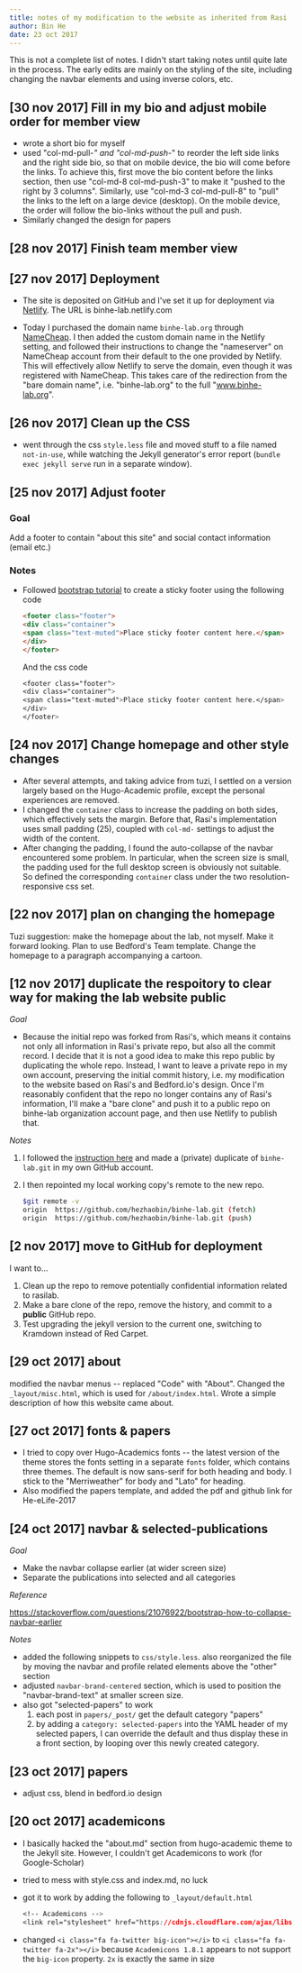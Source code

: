 ```yaml
---
title: notes of my modification to the website as inherited from Rasi
author: Bin He
date: 23 oct 2017
---
```


This is not a complete list of notes. I didn't start taking notes until quite late in the process. The early edits are mainly on the styling of the site, including changing the navbar elements and using inverse colors, etc.

## [30 nov 2017] Fill in my bio and adjust mobile order for member view

- wrote a short bio for myself
- used "col-md-pull-*" and "col-md-push-*" to reorder the left side links and the right side bio, so that on mobile device, the bio will come before the links. To achieve this, first move the bio content before the links section, then use "col-md-8 col-md-push-3" to make it "pushed to the right by 3 columns". Similarly, use "col-md-3 col-md-pull-8" to "pull" the links to the left on a large device (desktop). On the mobile device, the order will follow the bio-links without the pull and push.
- Similarly changed the design for papers

## [28 nov 2017] Finish team member view


## [27 nov 2017] Deployment

- The site is deposited on GitHub and I've set it up for deployment via [Netlify](https://netlify.com). The URL is binhe-lab.netlify.com

- Today I purchased the domain name `binhe-lab.org` through [NameCheap](https://namecheap.com). I then added the custom domain name in the Netlify setting, and followed their instructions to change the "nameserver" on NameCheap account from their default to the one provided by Netlify. This will effectively allow Netlify to serve the domain, even though it was registered with NameCheap. This takes care of the redirection from the "bare domain name", i.e. "binhe-lab.org" to the full "www.binhe-lab.org".

## [26 nov 2017] Clean up the CSS

- went through the css `style.less` file and moved stuff to a file named `not-in-use`, while watching the Jekyll generator's error report (`bundle exec jekyll serve` run in a separate window).

## [25 nov 2017] Adjust footer

### Goal

Add a footer to contain "about this site" and social contact information (email etc.)

### Notes

- Followed [bootstrap tutorial](https://v4-alpha.getbootstrap.com/examples/sticky-footer-navbar/) to create a sticky footer using the following code

    ```html
    <footer class="footer">
    <div class="container">
    <span class="text-muted">Place sticky footer content here.</span>
    </div>
    </footer>
    ```

    And the css code

    ```css
    <footer class="footer">
    <div class="container">
    <span class="text-muted">Place sticky footer content here.</span>
    </div>
    </footer>
    ```

## [24 nov 2017] Change homepage and other style changes

- After several attempts, and taking advice from tuzi, I settled on a version largely based on the Hugo-Academic profile, except the personal experiences are removed.
- I changed the `container` class to increase the padding on both sides, which effectively sets the margin. Before that, Rasi's implementation uses small padding (25), coupled with `col-md-` settings to adjust the width of the content.
- After changing the padding, I found the auto-collapse of the navbar encountered some problem. In particular, when the screen size is small, the padding used for the full desktop screen is obviously not suitable. So defined the corresponding `container` class under the two resolution-responsive css set.

## [22 nov 2017] plan on changing the homepage

Tuzi suggestion: make the homepage about the lab, not myself. Make it forward looking. Plan to use Bedford's Team template. Change the homepage to a paragraph accompanying a cartoon.
## [12 nov 2017] duplicate the respoitory to clear way for making the lab website public

_Goal_

- Because the initial repo was forked from Rasi's, which means it contains not only all information in Rasi's private repo, but also all the commit record. I decide that it is not a good idea to make this repo public by duplicating the whole repo. Instead, I want to leave a private repo in my own account, preserving the initial commit history, i.e. my modification to the website based on Rasi's and Bedford.io's design. Once I'm reasonably confident that the repo no longer contains any of Rasi's information, I'll make a "bare clone" and push it to a public repo on binhe-lab organization account page, and then use Netlify to publish that.

_Notes_

1. I followed the [instruction here](https://help.github.com/articles/duplicating-a-repository/) and made a (private) duplicate of `binhe-lab.git` in my own GitHub account.
1. I then repointed my local working copy's remote to the new repo.

    ```bash
    $git remote -v
    origin  https://github.com/hezhaobin/binhe-lab.git (fetch)
    origin  https://github.com/hezhaobin/binhe-lab.git (push)
    ```

## [2 nov 2017] move to GitHub for deployment

I want to...

1. Clean up the repo to remove potentially confidential information related to rasilab.
1. Make a bare clone of the repo, remove the history, and commit to a **public** GitHub repo.
1. Test upgrading the jekyll version to the current one, switching to Kramdown instead of Red Carpet.

## [29 oct 2017] about

modified the navbar menus -- replaced "Code" with "About". Changed the `_layout/misc.html`, which is used for `/about/index.html`. Wrote a simple description of how this website came about.

## [27 oct 2017] fonts & papers

- I tried to copy over Hugo-Academics fonts -- the latest version of the theme stores the fonts setting in a separate `fonts` folder, which contains three themes. The default is now sans-serif for both heading and body. I stick to the "Merriweather" for body and "Lato" for heading.
- Also modified the papers template, and added the pdf and github link for He-eLife-2017

## [24 oct 2017] navbar & selected-publications

_Goal_

- Make the navbar collapse earlier (at wider screen size)
- Separate the publications into selected and all categories

_Reference_

https://stackoverflow.com/questions/21076922/bootstrap-how-to-collapse-navbar-earlier

_Notes_

- added the following snippets to `css/style.less`. also reorganized the file by moving the navbar and profile related elements above the "other" section
- adjusted `navbar-brand-centered` section, which is used to position the "navbar-brand-text" at smaller screen size.
- also got "selected-papers" to work
    1. each post in `papers/_post/` get the default category "papers"
    1. by adding a `category: selected-papers` into the YAML header of my selected papers, I can override the default and thus display these in a front section, by looping over this newly created category.

## [23 oct 2017] papers

- adjust css, blend in bedford.io design

## [20 oct 2017] academicons

- I basically hacked the "about.md" section from hugo-academic theme to the Jekyll site. However, I couldn't get Academicons to work (for Google-Scholar)

- tried to mess with style.css and index.md, no luck

- got it to work by adding the following to `_layout/default.html`

    ```css
    <!-- Academicons -->
    <link rel="stylesheet" href="https://cdnjs.cloudflare.com/ajax/libs/academicons/1.8.1/css/academicons.min.css" media="screen"/>
    ```

- changed `<i class="fa fa-twitter big-icon"></i>` to `<i class="fa fa-twitter fa-2x"></i>` because `Academicons 1.8.1` appears to not support the `big-icon` property. `2x` is exactly the same in size
